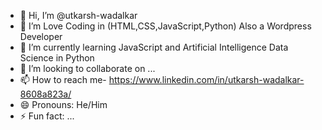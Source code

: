 - 👋 Hi, I’m @utkarsh-wadalkar
- 👀 I’m Love Coding in (HTML,CSS,JavaScript,Python) Also a Wordpress Developer
- 🌱 I’m currently learning JavaScript and Artificial Intelligence Data Science in Python
- 💞️ I’m looking to collaborate on ...
- 📫 How to reach me- https://www.linkedin.com/in/utkarsh-wadalkar-8608a823a/
- 😄 Pronouns: He/Him
- ⚡ Fun fact: ...

<!---
utkarsh-wadalkar/utkarsh-wadalkar is a ✨ special ✨ repository because its `README.md` (this file) appears on your GitHub profile.
You can click the Preview link to take a look at your changes.
--->
